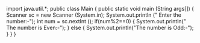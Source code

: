 import java.util.*;
public class Main
{
  public static void main (String args[])
  {
    Scanner sc = new Scanner (System.in);
      System.out.println (" Enter the number:-");
    int num = sc.nextInt ();
    if(num%2==0)
    {
        System.out.println(" The number is Even:-");
    }
    else {
        System.out.println("The number is Odd:-");
    }
  }
}
